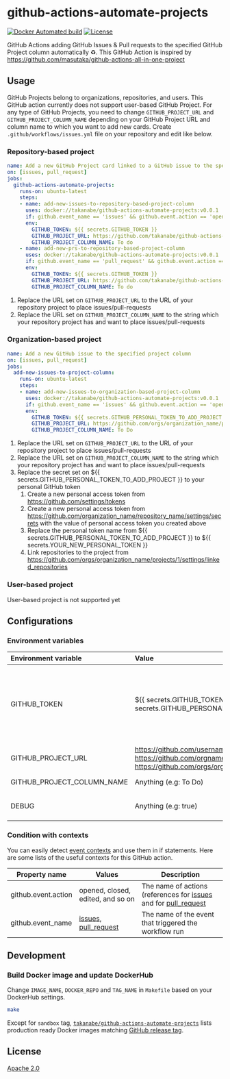 # github-actions-automate-projects

[dockerhub]: https://hub.docker.com/r/takanabe/github-actions-automate-projects
[license]: https://github.com/takanabe/github-actions-automate-projects/blob/master/LICENSE

[![Docker Automated build](https://img.shields.io/docker/automated/takanabe/github-actions-automate-projects.svg?logo=docker)][dockerhub]
[![License](https://img.shields.io/github/license/takanabe/github-actions-automate-projects.svg)][license]

GitHub Actions adding GitHub Issues & Pull requests to the specified GitHub Project column automatically :recycle:. This GitHub Action is inspired by https://github.com/masutaka/github-actions-all-in-one-project

## Usage

GitHub Projects belong to organizations, repositories, and users. This GitHub action currently does not support user-based GitHub Project. For any type of GitHub Projects, you need to change `GITHUB_PROJECT_URL` and `GITHUB_PROJECT_COLUMN_NAME` depending on your GitHub Project URL and column name to which you want to add new cards. Create `.github/workflows/issues.yml` file on your repository and edit like below.


### Repository-based project

```yml
name: Add a new GitHub Project card linked to a GitHub issue to the specified project column
on: [issues, pull_request]
jobs:
  github-actions-automate-projects:
    runs-on: ubuntu-latest
    steps:
    - name: add-new-issues-to-repository-based-project-column
      uses: docker://takanabe/github-actions-automate-projects:v0.0.1
      if: github.event_name == 'issues' && github.event.action == 'opened'
      env:
        GITHUB_TOKEN: ${{ secrets.GITHUB_TOKEN }}
        GITHUB_PROJECT_URL: https://github.com/takanabe/github-actions-automate-projects/projects/1
        GITHUB_PROJECT_COLUMN_NAME: To do
    - name: add-new-prs-to-repository-based-project-column
      uses: docker://takanabe/github-actions-automate-projects:v0.0.1
      if: github.event_name == 'pull_request' && github.event.action == 'opened'
      env:
        GITHUB_TOKEN: ${{ secrets.GITHUB_TOKEN }}
        GITHUB_PROJECT_URL: https://github.com/takanabe/github-actions-automate-projects/projects/1
        GITHUB_PROJECT_COLUMN_NAME: To do
```

1. Replace the URL set on `GITHUB_PROJECT_URL` to the URL of your repository project to place issues/pull-requests
1. Replace the URL set on `GITHUB_PROJECT_COLUMN_NAME` to the string which your repository project has and want to place issues/pull-requests

### Organization-based project

```yml
name: Add a new GitHub issue to the specified project column
on: [issues, pull_request]
jobs:
  add-new-issues-to-project-column:
    runs-on: ubuntu-latest
    steps:
    - name: add-new-issues-to-organization-based-project-column
      uses: docker://takanabe/github-actions-automate-projects:v0.0.1
      if: github.event_name == 'issues' && github.event.action == 'opened'
      env:
        GITHUB_TOKEN: ${{ secrets.GITHUB_PERSONAL_TOKEN_TO_ADD_PROJECT }}
        GITHUB_PROJECT_URL: https://github.com/orgs/organization_name/projects/1
        GITHUB_PROJECT_COLUMN_NAME: To Do
```

1. Replace the URL set on `GITHUB_PROJECT_URL` to the URL of your repository project to place issues/pull-requests
1. Replace the URL set on `GITHUB_PROJECT_COLUMN_NAME` to the string which your repository project has and want to place issues/pull-requests
1. Replace the secret set on ${{ secrets.GITHUB_PERSONAL_TOKEN_TO_ADD_PROJECT }} to your personal GitHub token
   1. Create a new personal access token from https://github.com/settings/tokens
   1. Create a new personal access token from https://github.com/organization_name/repository_name/settings/secrets with the value of personal access token you created above
   1. Replace the personal token name from ${{ secrets.GITHUB_PERSONAL_TOKEN_TO_ADD_PROJECT }} to ${{ secrets.YOUR_NEW_PERSONAL_TOKEN }}
   1. Link repositories to the project from https://github.com/orgs/organization_name/projects/1/settings/linked_repositories

### User-based project

User-based project is not supported yet

## Configurations

### Environment variables

| Environment variable       | Value                                                                                                                                       | Description                                                                                                                                                                                                                                                                                                                                                                                                                                    |
| :------------------------- | :------------------------------------------------------------------------------------------------------------------------------------------ | :--------------------------------------------------------------------------------------------------------------------------------------------------------------------------------------------------------------------------------------------------------------------------------------------------------------------------------------------------------------------------------------------------------------------------------------------- |
| GITHUB_TOKEN               | ${{ secrets.GITHUB_TOKEN }}, ${{ secrets.GITHUB_PERSONAL_ACCESS_TOKEN }}                                                                    | An Access token to access your repository and projects. if you use repository-based projects, ${{ secrets.GITHUB_TOKEN }} provides appropriate access privileges to this GitHub action ([See](https://help.github.com/en/articles/virtual-environments-for-github-actions#github_token-secret)). If that is not enough, you need to pass ${{ secrets.GITHUB_PERSONAL_ACCESS_TOKEN }} by issuing personal access token with appropriate grants. |
| GITHUB_PROJECT_URL         | https://github.com/username/reponame/projects/1, https://github.com/orgname/reponame/projects/1, https://github.com/orgs/orgname/projects/1 | A GitHub Project URL you want to use                                                                                                                                                                                                                                                                                                                                                                                                           |
| GITHUB_PROJECT_COLUMN_NAME | Anything (e.g: To Do)                                                                                                                       | A GitHub Project column name you want to place issues/pull-requests                                                                                                                                                                                                                                                                                                                                                                            |
| DEBUG                      | Anything (e.g: true)                                                                                                                        | A flag to produce debug messages for this GitHub Actions if this environment variable exists                                                                                                                                                                                                                                                                                                                                                   |

### Condition with contexts

You can easily detect [event contexts](https://help.github.com/en/articles/contexts-and-expression-syntax-for-github-actions#github-context) and use them in if statements. Here are some lists of the useful contexts for this GitHub action.

| Property name       | Values                                                                                                                                                                               | Description                                                                                                                                                                                                      |
| ------------------- | ------------------------------------------------------------------------------------------------------------------------------------------------------------------------------------ | ---------------------------------------------------------------------------------------------------------------------------------------------------------------------------------------------------------------- |
| github.event.action | opened, closed, edited, and so on                                                                                                                                                    | The name of actions (references for [issues](https://developer.github.com/v3/activity/events/types/#issuesevent) and for [pull_request](https://developer.github.com/v3/activity/events/types/#pullrequestevent) |
| github.event_name   | [issues](https://developer.github.com/v3/activity/events/types/#webhook-event-name-19), [pull_request](https://developer.github.com/v3/activity/events/types/#webhook-event-name-33) | The name of the event that triggered the workflow run                                                                                                                                                            |

## Development

### Build Docker image and update DockerHub

Change `IMAGE_NAME`, `DOCKER_REPO` and `TAG_NAME` in `Makefile` based on your DockerHub settings.

```bash
make
```

Except for `sandbox` tag, [`takanabe/github-actions-automate-projects`](https://hub.docker.com/r/takanabe/github-actions-automate-projects/tags) lists production ready Docker images matching [GitHub release tag](https://github.com/takanabe/github-actions-automate-projects/releases).

## License

[Apache 2.0](https://github.com/takanabe/github-actions-automate-projects/blob/master/LICENSE)
